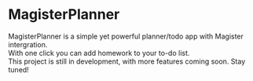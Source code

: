 # MagisterPlanner
MagisterPlanner is a simple yet powerful planner/todo app with Magister intergration.
<br>With one click you can add homework to your to-do list.
<br>This project is still in development, with more features coming soon. Stay tuned!
